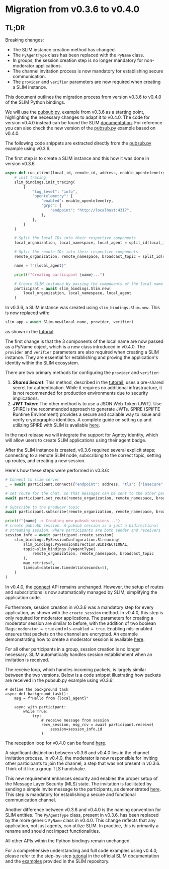 # Migration from v0.3.6 to v0.4.0

## TL;DR

Breaking changes:
 - The SLIM instance creation method has changed.
 - The `PyAgentType` class has been replaced with the `PyName` class.
 - In groups, the session creation step is no longer mandatory for non-moderator applications.
 - The channel invitation process is now mandatory for establishing secure communication.
 - The `provider` and `verifier` parameters are now required when creating a SLIM instance.

This document outlines the migration process from version v0.3.6 to v0.4.0 of the SLIM Python bindings.

We will use the [pubsub.py](https://github.com/agntcy/slim/blob/slim-bindings-v0.3.6/data-plane/python-bindings/examples/pubsub.py), example from v0.3.6 as a starting point, highlighting the necessary changes to adapt it to v0.4.0. The code for version v0.4.0 instead can be found the SLIM [documentation](https://docs.agntcy.org/messaging/slim-core/).
For reference you can also check the new version of the
[pubsub.py](https://github.com/agntcy/slim/blob/slim-bindings-v0.4.0/data-plane/python-bindings/examples/src/slim_bindings_examples/pubsub.py) example based on v0.4.0.

The following code snippets are extracted directly from the [pubsub.py](https://github.com/agntcy/slim/blob/slim-bindings-v0.3.6/data-plane/python-bindings/examples/pubsub.py) example using v0.3.6.

The first step is to create a SLIM instance and this how it was done in version v0.3.6
```python
async def run_client(local_id, remote_id, address, enable_opentelemetry: bool):
    # init tracing
    slim_bindings.init_tracing(
        {
            "log_level": "info",
            "opentelemetry": {
                "enabled": enable_opentelemetry,
                "grpc": {
                    "endpoint": "http://localhost:4317",
                },
            },
        }
    )

    # Split the local IDs into their respective components
    local_organization, local_namespace, local_agent = split_id(local_id)

    # Split the remote IDs into their respective components
    remote_organization, remote_namespace, broadcast_topic = split_id(remote_id)

    name = f"{local_agent}"

    print(f"Creating participant {name}...")

    # Create SLIM instance by passing the components of the local name
    participant = await slim_bindings.Slim.new(
        local_organization, local_namespace, local_agent
    )
```
In v0.3.6, a SLIM instance was created using ```slim_bindings.Slim.new```. This is now replaced with:
```python
slim_app = await Slim.new(local_name, provider, verifier)
```
as shown in the [tutorial](https://docs.agntcy.org/messaging/slim-group-tutorial/#slim-app).

The first change is that the 3 components of the local name are now passed as a PyName object, which is a new class introduced in v0.4.0. The ```provider``` and ```verifier``` parameters are also required when creating a SLIM instance. They are essential for establishing and proving the application's identity within the SLIM ecosystem.

There are two primary methods for configuring the ```provider``` and ```verifier```:
1. ***Shared Secret***: This method, described in the [tutorail](https://docs.agntcy.org/messaging/slim-group-tutorial/#identity), uses a pre-shared secret for authentication. While it requires no additional infrastructure, it is not recommended for production environments due to security implications.
2. ***JWT Token***: The other method is to use a JSON Web Token (JWT). Use SPIRE is the recommended approach to generate JWTs. SPIRE (SPIFFE Runtime Environment) provides a secure and scalable way to issue and verify cryptographic identities. A complete guide on setting up and utilizing SPIRE with SLIM is available [here](https://docs.agntcy.org/messaging/slim-group/#using-spire-with-slim).

In the next release we will integrate the support for Agntcy identity, which will allow users to create SLIM applications using their agent badge.

After the SLIM instance is created, v0.3.6 required several explicit steps: connecting to a remote SLIM node, subscribing to the correct topic, setting up routes, and creating a new session.

Here's how these steps were performed in v0.3.6:
```python
# Connect to slim server
_ = await participant.connect({"endpoint": address, "tls": {"insecure": True}})

# set route for the chat, so that messages can be sent to the other participants
await participant.set_route(remote_organization, remote_namespace, broadcast_topic)

# Subscribe to the producer topic
await participant.subscribe(remote_organization, remote_namespace, broadcast_topic)

print(f"{name} -> Creating new pubsub sessions...")
# create pubsubb session. A pubsub session is a just a bidirectional
# streaming session, where participants are both sender and receivers
session_info = await participant.create_session(
    slim_bindings.PySessionConfiguration.Streaming(
        slim_bindings.PySessionDirection.BIDIRECTIONAL,
        topic=slim_bindings.PyAgentType(
            remote_organization, remote_namespace, broadcast_topic
        ),
        max_retries=5,
        timeout=datetime.timedelta(seconds=5),
    )
)
```
In v0.4.0, the [connect](https://docs.agntcy.org/messaging/slim-group-tutorial/#slim-app) API remains unchanged. However, the setup of routes and subscriptions is now automatically managed by SLIM, simplifying the application code.

Furthermore, session creation in v0.3.6 was a mandatory step for every application, as shown with the ```create_session``` method. In v0.4.0, this step is only required for moderator applications. The parameters for creating a moderator session are similar to before, with the addition of two boolean flags: ```moderator = true``` and ```mls-enabled = true```. Enabling mls-enabled ensures that packets on the channel are encrypted. An example demonstrating how to create a moderator session is available [here](https://docs.agntcy.org/messaging/slim-group/#step-1-create-the-moderator).

For all other participants in a group, session creation is no longer necessary. SLIM automatically handles session establishment when an invitation is received.

The receive loop, which handles incoming packets, is largely similar between the two versions. Below is a code snippet illustrating how packets are received in the pubsub.py example using v0.3.6:
```
# define the background task
async def background_task():
    msg = f"Hello from {local_agent}"

    async with participant:
        while True:
            try:
                # receive message from session
                recv_session, msg_rcv = await participant.receive(
                    session=session_info.id
                )
```
The reception loop for v0.4.0 can be found [here](https://docs.agntcy.org/messaging/slim-group/#step-3-listen-for-invitations).

A significant distinction between v0.3.6 and v0.4.0 lies in the channel invitation process. In v0.4.0, the moderator is now responsible for inviting other participants to join the channel, a step that was not present in v0.3.6. Think of it like a group TLS handshake.

This new requirement enhances security and enables the proper setup of the Message Layer Security (MLS) state. The invitation is facilitated by sending a simple invite message to the participants, as demonstrated [here](https://docs.agntcy.org/messaging/slim-group/#step-2-invite-participants-to-the-channel). This step is mandatory for establishing a secure and functional communication channel.

Another difference between v0.3.6 and v0.4.0 is the naming convention for SLIM entities. The ```PyAgentType``` class, present in v0.3.6, has been replaced by the more generic ```PyName``` class in v0.4.0. This change reflects that any application, not just agents, can utilize SLIM. In practice, this is primarily a rename and should not impact functionalities.

All other APIs within the Python bindings remain unchanged.

For a comprehensive understanding and full code examples using v0.4.0, please refer to the step-by-step [tutorial](https://docs.agntcy.org/messaging/slim-group-tutorial/) in the official SLIM documentation and the [examples](https://github.com/agntcy/slim/tree/slim-bindings-v0.4.0/data-plane/python-bindings/examples/src/slim_bindings_examples) provided in the SLIM repository.

